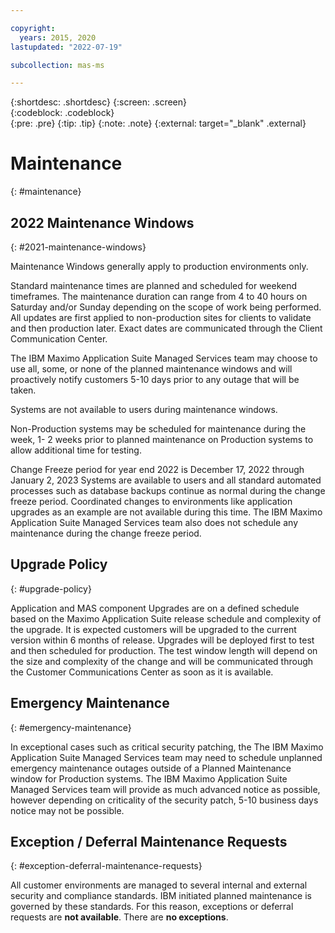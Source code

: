 ```yaml
---

copyright:
  years: 2015, 2020
lastupdated: "2022-07-19"

subcollection: mas-ms

---
```


{:shortdesc: .shortdesc}
{:screen: .screen}  
{:codeblock: .codeblock}  
{:pre: .pre}
{:tip: .tip}
{:note: .note}
{:external: target="_blank" .external}

# Maintenance
{: #maintenance}

## 2022 Maintenance Windows
{: #2021-maintenance-windows}

Maintenance Windows generally apply to production environments only.

Standard maintenance times are planned and scheduled for weekend timeframes.  The maintenance duration can range from 4 to 40 hours on Saturday and/or Sunday depending on the scope of work being performed.  All updates are first applied to non-production sites for clients to validate and then production later.   Exact dates are communicated through the Client Communication Center.

The IBM Maximo Application Suite Managed Services team may choose to use all, some, or none of the planned maintenance windows and will proactively notify customers 5-10 days prior to any outage that will be taken.

Systems are not available to users during maintenance windows.

Non-Production systems may be scheduled for maintenance during the week, 1- 2 weeks prior to planned maintenance on Production systems to allow additional time for testing.

Change Freeze period for year end 2022 is December 17, 2022 through January 2, 2023
Systems are available to users and all standard automated processes such as database backups continue as normal during the change freeze period.  Coordinated changes to environments like application upgrades as an example are not available during this time.  The IBM Maximo Application Suite Managed Services team also does not schedule any maintenance during the change freeze period. 

## Upgrade Policy
{: #upgrade-policy}

Application and MAS component Upgrades are on a defined schedule based on the Maximo Application Suite release schedule and complexity of the upgrade.  It is expected customers will be upgraded to the current version within 6 months of release.  Upgrades will be deployed first to test and then scheduled for production.  The test window length will depend on the size and complexity of the change and will be communicated through the Customer Communications Center as soon as it is available.

## Emergency Maintenance
{: #emergency-maintenance}

In exceptional cases such as critical security patching, the The IBM Maximo Application Suite Managed Services team may need to schedule unplanned emergency maintenance outages outside of a Planned Maintenance window for Production systems.  The IBM Maximo Application Suite Managed Services team will provide as much advanced notice as possible, however depending on criticality of the security patch, 5-10 business days notice may not be possible.

## Exception / Deferral Maintenance Requests
{: #exception-deferral-maintenance-requests}

All customer environments are managed to several internal and external security and compliance standards. IBM initiated planned maintenance is governed by these standards. For this reason, exceptions or deferral requests are **not available**. There are **no exceptions**.
